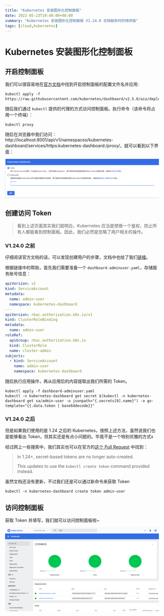 ```yaml
---
title: "Kubernetes 安装图形化控制面板"
date: 2022-05-23T19:40:00+08:00
summary: "Kubernetes 安装图形化控制面板 V1.24.0 文档缺失时的特供版"
tags: [cloud,kubernetes]
---
```

# Kubernetes 安装图形化控制面板

## 开启控制面板

我们可以很容易地在[官方文档](https://kubernetes.io/docs/tasks/access-application-cluster/web-ui-dashboard/)中找到开启控制面板的配置文件名并应用:

```shell
kubectl apply -f https://raw.githubusercontent.com/kubernetes/dashboard/v2.5.0/aio/deploy/recommended.yaml
```

随后我们通过 `kubectl` 提供的代理的方式访问控制面板。执行命令（该命令将占用一个终端）：

```shell
kubectl proxy
```

随后在浏览器中我们访问：http://localhost:8001/api/v1/namespaces/kubernetes-dashboard/services/https:kubernetes-dashboard:/proxy/，就可以看到以下界面：

![image-20220523195219210](images/image-20220523195219210.png)

## 创建访问 Token

> 看到上述页面其实我们就明白，Kubernetes 应当是想做一个鉴权，防止所有人都能看到控制面板。因此，我们必然是忽略了用户相关的操作。

### V1.24.0 之前

仔细阅读官方文档的话，可以发现创建用户的步骤，文档中也给了我们[链接](https://github.com/kubernetes/dashboard/blob/master/docs/user/access-control/creating-sample-user.md)。

根据链接中的帮助，首先我们需要准备一个 `dashboard-adminuser.yaml`，存储服务账号信息：

```yaml
apiVersion: v1
kind: ServiceAccount
metadata:
  name: admin-user
  namespace: kubernetes-dashboard
---
apiVersion: rbac.authorization.k8s.io/v1
kind: ClusterRoleBinding
metadata:
  name: admin-user
roleRef:
  apiGroup: rbac.authorization.k8s.io
  kind: ClusterRole
  name: cluster-admin
subjects:
  - kind: ServiceAccount
    name: admin-user
    namespace: kubernetes-dashboard
```

随后执行应用操作，再从应用后的内容提取出我们所需的 Token。

```shell
kubectl apply -f dashboard-adminuser.yaml
kubectl -n kubernetes-dashboard get secret $(kubectl -n kubernetes-dashboard get sa/admin-user -o jsonpath="{.secrets[0].name}") -o go-template="{{.data.token | base64decode}}"
```

### V1.24.0 之后

但是如果我们使用的是 1.24 之后的 Kubernetes，按照上述方法，虽然说我们也是能够看出 Token，但其实还是有点小问题的。毕竟不是一个特别优雅的方式x

经过网上一些搜索中，我们其实也可以在官方的[这个 Pull Request](https://github.com/kubernetes/dashboard/pull/6967) 中找到：

>In 1.24+, secret-based tokens are no longer auto-created.
>
>This updates to use the `kubectl create token` command provided instead.

虽然文档还没有更新，不过我们还是可以通过新命令来获取 Token

```shell
kubectl -n kubernetes-dashboard create token admin-user 
```

## 访问控制面板

获取 Token 并填写，我们就可以访问控制面板啦~

![image-20220523200529674](images/image-20220523200529674.png)